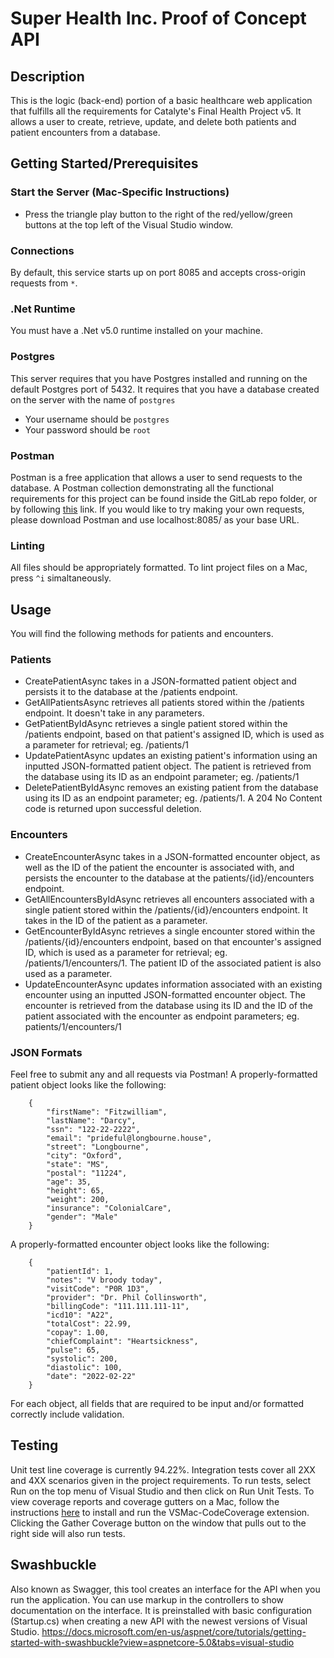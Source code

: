 # Super Health Inc. Proof of Concept API

## Description

This is the logic (back-end) portion of a basic healthcare web application that fulfills all the requirements for Catalyte's Final Health Project v5. It allows a user to create, retrieve, update, and delete both patients and patient encounters from a database.

## Getting Started/Prerequisites

### Start the Server (Mac-Specific Instructions)

- Press the triangle play button to the right of the red/yellow/green buttons at the top left of the Visual Studio window.

### Connections

By default, this service starts up on port 8085 and accepts cross-origin requests from `*`.

### .Net Runtime

You must have a .Net v5.0 runtime installed on your machine.

### Postgres

This server requires that you have Postgres installed and running on the default Postgres port of 5432. It requires that you have a database created on the server with the name of `postgres`
- Your username should be `postgres`
- Your password should be `root`

### Postman

Postman is a free application that allows a user to send requests to the database. A Postman collection demonstrating all the functional requirements for this project can be found inside the GitLab repo folder, or by following [this](https://gitlab.ce.catalyte.io/training/cycleworkinggroups/nationwide/associates/emily-huffman/final-project-api/-/blob/main/Health%20API%20Collection.postman_collection.json) link. If you would like to try making your own requests, please download Postman and use localhost:8085/ as your base URL.

### Linting

All files should be appropriately formatted. To lint project files on a Mac, press `^i` simaltaneously.

## Usage

You will find the following methods for patients and encounters.

### Patients

- CreatePatientAsync takes in a JSON-formatted patient object and persists it to the database at the /patients endpoint.
- GetAllPatientsAsync retrieves all patients stored within the /patients endpoint. It doesn't take in any parameters.
- GetPatientByIdAsync retrieves a single patient stored within the /patients endpoint, based on that patient's assigned ID, which is used as a parameter for retrieval; eg. /patients/1
- UpdatePatientAsync updates an existing patient's information using an inputted JSON-formatted patient object. The patient is retrieved from the database using its ID as an endpoint parameter; eg. /patients/1
- DeletePatientByIdAsync removes an existing patient from the database using its ID as an endpoint parameter; eg. /patients/1. A 204 No Content code is returned upon successful deletion.

### Encounters

- CreateEncounterAsync takes in a JSON-formatted encounter object, as well as the ID of the patient the encounter is associated with, and persists the encounter to the database at the patients/{id}/encounters endpoint.
- GetAllEncountersByIdAsync retrieves all encounters associated with a single patient stored within the /patients/{id}/encounters endpoint. It takes in the ID of the patient as a parameter.
- GetEncounterByIdAsync retrieves a single encounter stored within the /patients/{id}/encounters endpoint, based on that encounter's assigned ID, which is used as a parameter for retrieval; eg. /patients/1/encounters/1. The patient ID of the associated patient is also used as a parameter.
- UpdateEncounterAsync updates information associated with an existing encounter using an inputted JSON-formatted encounter object. The encounter is retrieved from the database using its ID and the ID of the patient associated with the encounter as endpoint parameters; eg. patients/1/encounters/1

### JSON Formats

Feel free to submit any and all requests via Postman! A properly-formatted patient object looks like the following:

        {
            "firstName": "Fitzwilliam",
            "lastName": "Darcy",
            "ssn": "122-22-2222",
            "email": "prideful@longbourne.house",
            "street": "Longbourne",
            "city": "Oxford",
            "state": "MS",
            "postal": "11224",
            "age": 35,
            "height": 65,
            "weight": 200,
            "insurance": "ColonialCare",
            "gender": "Male"
        }
 
A properly-formatted encounter object looks like the following:
 
        {
            "patientId": 1,
            "notes": "V broody today",
            "visitCode": "P0R 1D3",
            "provider": "Dr. Phil Collinsworth",
            "billingCode": "111.111.111-11",
            "icd10": "A22",
            "totalCost": 22.99,
            "copay": 1.00,
            "chiefComplaint": "Heartsickness",
            "pulse": 65,
            "systolic": 200,
            "diastolic": 100,
            "date": "2022-02-22"
        }
        
For each object, all fields that are required to be input and/or formatted correctly include validation.

## Testing

Unit test line coverage is currently 94.22%. Integration tests cover all 2XX and 4XX scenarios given in the project requirements. To run tests, select Run on the top menu of Visual Studio and then click on Run Unit Tests. To view coverage reports and coverage gutters on a Mac, follow the instructions [here](https://github.com/ademanuele/VSMac-CodeCoverage) to install and run the VSMac-CodeCoverage extension. Clicking the Gather Coverage button on the window that pulls out to the right side will also run tests.

## Swashbuckle
Also known as Swagger, this tool creates an interface for the API when you run the application.  You can use markup in the controllers to show documentation on the interface.  It is preinstalled with basic configuration (Startup.cs) when creating a new API with the newest versions of Visual Studio.
https://docs.microsoft.com/en-us/aspnet/core/tutorials/getting-started-with-swashbuckle?view=aspnetcore-5.0&tabs=visual-studio
